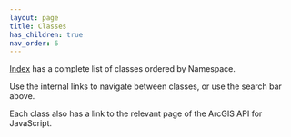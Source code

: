 ```yaml
---
layout: page
title: Classes
has_children: true
nav_order: 6
---
```

[Index](index) has a complete list of classes ordered by Namespace.

Use the internal links to navigate between classes, or use the search bar above.

Each class also has a link to the relevant page of the ArcGIS API for JavaScript.